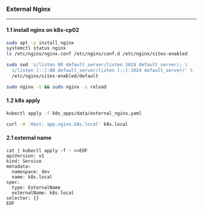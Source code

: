 ### External Nginx
---

#### 1.1 install nginx on k8s-cp02
```bash
sudo apt -y install nginx
systemctl status nginx
ls /etc/nginx/nginx.conf /etc/nginx/conf.d /etc/nginx/sites-enabled

sudo sed 's/listen 80 default_server/listen 1024 default_server/; \
  s/listen [::]:80 default_server/listen [::]:1024 default_server/' \
  /etc/nginx/sites-enabled/default

sudo nginx -t && sudo nginx -s reload
```

#### 1.2 k8s apply
```bash
kubectl apply -f k8s_apps/data/external_nginx.yaml

curl -H 'Host: app.nginx.k8s.local' k8s.local
```

#### 2.1 external name
```
cat | kubectl apply -f - <<EOF
apiVersion: v1
kind: Service
metadata:
  namespace: dev
  name: k8s.local
spec:
  type: ExternalName
  externalName: k8s.local
selector: {}
EOF
```

